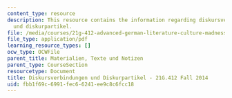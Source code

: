 ```yaml
---
content_type: resource
description: This resource contains the information regarding diskursverbindungen
  und diskurpartikel.
file: /media/courses/21g-412-advanced-german-literature-culture-madness-murder-mysteries-fall-2014/fbb1f69c6991fec66241ee9c8c6fcc18_MIT21G_412F14_Wo10-11_Di.pdf
file_type: application/pdf
learning_resource_types: []
ocw_type: OCWFile
parent_title: Materialien, Texte und Notizen
parent_type: CourseSection
resourcetype: Document
title: Diskursverbindungen und Diskurpartikel - 21G.412 Fall 2014
uid: fbb1f69c-6991-fec6-6241-ee9c8c6fcc18
---
```

